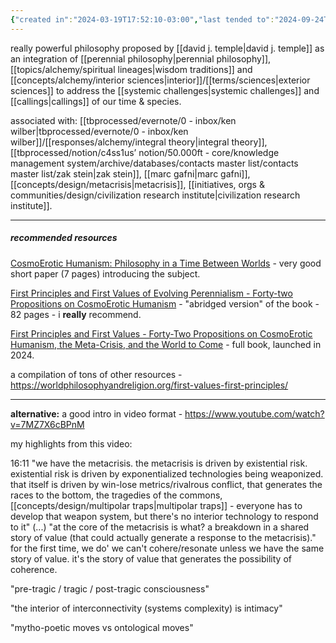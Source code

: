 ```yaml
---
{"created in":"2024-03-19T17:52:10-03:00","last tended to":"2024-09-24T16:23:06-03:00","tags":["alchemy","concept","metacrisis","philosophy","🌱"],"relevancescore":96,"dg-publish":true,"notestage":["🌱"],"created":"2024-05-04T18:13:54.780-03:00","updated":"2025-03-30T15:05:40.236-03:00","permalink":"/responses/alchemy/cosmoerotic-humanism/","dgPassFrontmatter":true}
---
```


really powerful philosophy proposed by [[david j. temple\|david j. temple]] as an integration of [[perennial philosophy\|perennial philosophy]], [[topics/alchemy/spiritual lineages\|wisdom traditions]] and [[concepts/alchemy/interior sciences\|interior]]/[[terms/sciences\|exterior sciences]] to address the [[systemic challenges\|systemic challenges]] and [[callings\|callings]] of our time & species.

associated with: [[tbprocessed/evernote/0 - inbox/ken wilber\|tbprocessed/evernote/0 - inbox/ken wilber]]/[[responses/alchemy/integral theory\|integral theory]], [[tbprocessed/notion/c4ss1us’ notion/50.000ft - core/knowledge management system/archive/databases/contacts master list/contacts master list/zak stein\|zak stein]], [[marc gafni\|marc gafni]], [[concepts/design/metacrisis\|metacrisis]], [[initiatives, orgs & communities/design/civilization research institute\|civilization research institute]].

---
##### recommended resources

[CosmoErotic Humanism: Philosophy in a Time Between Worlds](https://worldphilosophyandreligion.org/wp-content/uploads/2022/04/2020-03-10_CosmoEroticHumanism_6pager_FINAL.pdf) - very good short paper (7 pages) introducing the subject.

[First Principles and First Values of Evolving Perennialism - Forty-two Propositions on CosmoErotic Humanism](https://drive.google.com/file/d/1gmASP2v696diI9XVrWRkHOxUtCoxDkbN/view) - "abridged version" of the book - 82 pages - i **really** recommend.

[First Principles and First Values - Forty-Two Propositions on CosmoErotic Humanism, the Meta-Crisis, and the World to Come](https://amplifypublishinggroup.com/product/nonfiction/politics-and-current-affairs/first-principles-and-first-values/) - full book, launched in 2024.

a compilation of tons of other resources -  https://worldphilosophyandreligion.org/first-values-first-principles/

---

**alternative:** a good intro in video format - https://www.youtube.com/watch?v=7MZ7X6cBPnM

my highlights from this video:

16:11 "we have the metacrisis. the metacrisis is driven by existential risk. existential risk is driven by exponentialized technologies being weaponized. that itself is driven by win-lose metrics/rivalrous conflict, that generates the races to the bottom, the tragedies of the commons, [[concepts/design/multipolar traps\|multipolar traps]] - everyone has to develop that weapon system, but there's no interior technology to respond to it" (...) "at the core of the metacrisis is what? a breakdown in a shared story of value (that could actually generate a response to the metacrisis)." for the first time, we do'
we can't cohere/resonate unless we have the same story of value. it's the story of value that generates the possibility of coherence.

"pre-tragic / tragic / post-tragic consciousness"

"the interior of interconnectivity (systems complexity) is intimacy"

"mytho-poetic moves vs ontological moves"